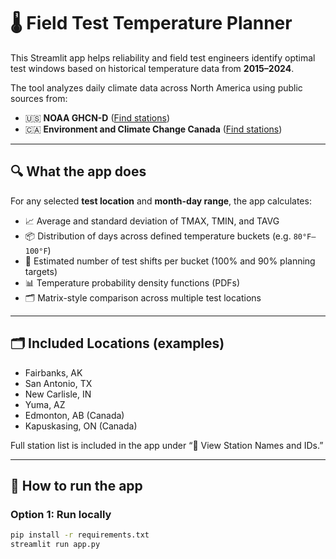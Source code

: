 # 🌡️ Field Test Temperature Planner

This Streamlit app helps reliability and field test engineers identify optimal test windows based on historical temperature data from **2015–2024**.

The tool analyzes daily climate data across North America using public sources from:
- 🇺🇸 **NOAA GHCN-D** ([Find stations](https://www.ncdc.noaa.gov/cdo-web/datatools/findstation))
- 🇨🇦 **Environment and Climate Change Canada** ([Find stations](https://climate.weather.gc.ca/historical_data/search_historic_data_e.html))

---

## 🔍 What the app does

For any selected **test location** and **month-day range**, the app calculates:

- 📈 Average and standard deviation of TMAX, TMIN, and TAVG  
- 📦 Distribution of days across defined temperature buckets (e.g. `80°F–100°F`)  
- 🧮 Estimated number of test shifts per bucket (100% and 90% planning targets)  
- 📊 Temperature probability density functions (PDFs)  
- 🗂️ Matrix-style comparison across multiple test locations

---

## 🗂️ Included Locations (examples)

- Fairbanks, AK
- San Antonio, TX
- New Carlisle, IN
- Yuma, AZ
- Edmonton, AB (Canada)
- Kapuskasing, ON (Canada)

Full station list is included in the app under “📍 View Station Names and IDs.”

---

## 🚀 How to run the app

### Option 1: Run locally

```bash
pip install -r requirements.txt
streamlit run app.py
